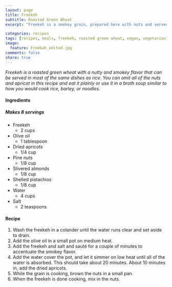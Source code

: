 ```yaml
---
layout: page
title: Freekeh
subtitle: Roasted Green Wheat
excerpt: "Freekeh is a smokey grain, prepared here with nuts and served like rice."

categories: recipes
tags: [recipes, meals, freekeh, roasted green wheat, vegan, vegetarian]
image:
  feature: Freekah_edited.jpg
comments: false
share: true
---
```





*Freekeh is a roasted green wheat with a nutty and smokey flavor that can be served in most of the same dishes as rice. You can omit all of the nuts and apricot in this recipe and eat it plainly or use it in a broth soup similar to how you would cook rice, barley, or noodles.*

#### Ingredients

##### Makes 8 servings

* Freekeh
    - 2 cups
* Olive oil
    - 1 tablespoon
* Dried apricots
    - 1/4 cup
* Pine nuts
    - 1/8 cup
* Slivered almonds
    - 1/8 cup
* Shelled pistachios
    - 1/8 cup
* Water
    - 4 cups
* Salt
    - 2 teaspoons

#### Recipe

1. Wash the freekeh in a colander until the water runs clear and set aside to drain.
2. Add the olive oil in a small pot on medium heat.
3. Add the freekeh and salt and sauté for a couple of minutes to accentuate the smokey flavor.
4. Add the water cover the pot, and let it simmer on low heat until all of the water is absorbed. This should take about 20 minutes. About 10 minutes in, add the dried apricots.
5. While the grain is cooking, brown the nuts in a small pan.
6. When the freekeh is done cooking, mix in the nuts.
